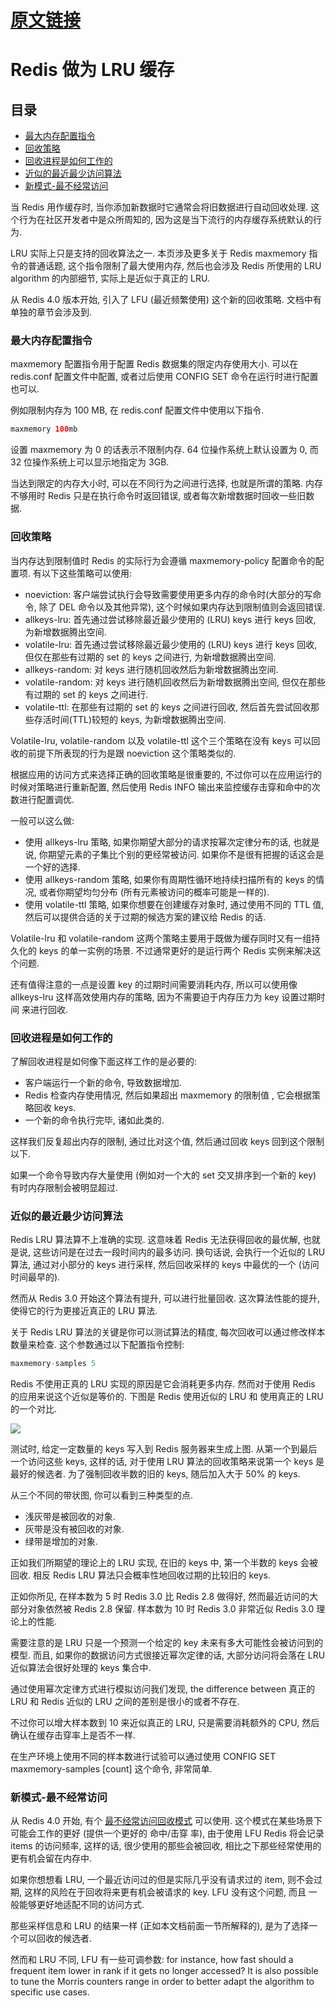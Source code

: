 # [原文链接](https://redis.io/topics/lru-cache#using-redis-as-an-lru-cache)

# Redis 做为 LRU 缓存
## 目录
* [最大内存配置指令](#最大内存配置指令)
* [回收策略](#回收策略)
* [回收进程是如何工作的](#回收进程是如何工作的)
* [近似的最近最少访问算法](#近似的最近最少访问算法)
* [新模式-最不经常访问](#新模式-最不经常访问)

当 Redis 用作缓存时, 当你添加新数据时它通常会将旧数据进行自动回收处理. 这个行为在社区开发者中是众所周知的, 因为这是当下流行的内存缓存系统默认的行为.

LRU 实际上只是支持的回收算法之一. 本页涉及更多关于 Redis maxmemory 指令的普通话题, 这个指令限制了最大使用内存, 然后也会涉及 Redis 所使用的 LRU algorithm 的内部细节, 实际上是近似于真正的 LRU.

从 Redis 4.0 版本开始, 引入了 LFU (最近频繁使用) 这个新的回收策略. 文档中有单独的章节会涉及到.

### 最大内存配置指令
maxmemory 配置指令用于配置 Redis 数据集的限定内存使用大小. 可以在 redis.conf 配置文件中配置, 或者过后使用 CONFIG SET 命令在运行时进行配置也可以.

例如限制内存为 100 MB, 在 redis.conf 配置文件中使用以下指令.
```Java
maxmemory 100mb
```

设置 maxmemory 为 0 的话表示不限制内存. 64 位操作系统上默认设置为 0, 而 32 位操作系统上可以显示地指定为 3GB.

当达到限定的内存大小时, 可以在不同行为之间进行选择, 也就是所谓的策略. 内存不够用时 Redis 只是在执行命令时返回错误, 或者每次新增数据时回收一些旧数据.

### 回收策略
当内存达到限制值时 Redis 的实际行为会遵循 maxmemory-policy 配置命令的配置项.
有以下这些策略可以使用:
* noeviction: 客户端尝试执行会导致需要使用更多内存的命令时(大部分的写命令, 除了 DEL 命令以及其他异常), 这个时候如果内存达到限制值则会返回错误.
* allkeys-lru: 首先通过尝试移除最近最少使用的 (LRU) keys 进行 keys 回收, 为新增数据腾出空间.
* volatile-lru: 首先通过尝试移除最近最少使用的 (LRU) keys 进行 keys 回收, 但仅在那些有过期的 set 的 keys 之间进行, 为新增数据腾出空间.
* allkeys-random: 对 keys 进行随机回收然后为新增数据腾出空间.
* volatile-random: 对 keys 进行随机回收然后为新增数据腾出空间, 但仅在那些有过期的 set 的 keys 之间进行.
* volatile-ttl: 在那些有过期的 set 的 keys 之间进行回收, 然后首先尝试回收那些存活时间(TTL)较短的 keys, 为新增数据腾出空间.

Volatile-lru, volatile-random 以及 volatile-ttl 这个三个策略在没有 keys 可以回收的前提下所表现的行为是跟 noeviction 这个策略类似的.

根据应用的访问方式来选择正确的回收策略是很重要的, 不过你可以在应用运行的时候对策略进行重新配置, 然后使用 Redis INFO 输出来监控缓存击穿和命中的次数进行配置调优.

一般可以这么做:

* 使用 allkeys-lru 策略, 如果你期望大部分的请求按幂次定律分布的话, 也就是说, 你期望元素的子集比个别的更经常被访问. 如果你不是很有把握的话这会是一个好的选择.
* 使用 allkeys-random 策略, 如果你有周期性循环地持续扫描所有的 keys 的情况, 或者你期望均匀分布 (所有元素被访问的概率可能是一样的).
* 使用 volatile-ttl 策略, 如果你想要在创建缓存对象时, 通过使用不同的 TTL 值, 然后可以提供合适的关于过期的候选方案的建议给 Redis 的话.

Volatile-lru 和 volatile-random 这两个策略主要用于既做为缓存同时又有一组持久化的 keys 的单一实例的场景. 不过通常更好的是运行两个 Redis 实例来解决这个问题.

还有值得注意的一点是设置 key 的过期时间需要消耗内存, 所以可以使用像 allkeys-lru 这样高效使用内存的策略, 因为不需要迫于内存压力为 key 设置过期时间 来进行回收.

### 回收进程是如何工作的
了解回收进程是如何像下面这样工作的是必要的:

* 客户端运行一个新的命令, 导致数据增加.
* Redis 检查内存使用情况, 然后如果超出 maxmemory 的限制值 , 它会根据策略回收 keys.
* 一个新的命令执行完毕, 诸如此类的.

这样我们反复超出内存的限制, 通过比对这个值, 然后通过回收 keys 回到这个限制以下.

如果一个命令导致内存大量使用 (例如对一个大的 set 交叉排序到一个新的 key) 有时内存限制会被明显超过.

### 近似的最近最少访问算法
Redis LRU 算法算不上准确的实现. 这意味着 Redis 无法获得回收的最优解, 也就是说, 这些访问是在过去一段时间内的最多访问. 换句话说, 会执行一个近似的 LRU 算法, 通过对小部分的 keys 进行采样, 然后回收采样的 keys 中最优的一个 (访问时间最早的).

然而从 Redis 3.0 开始这个算法有提升, 可以进行批量回收. 这次算法性能的提升, 使得它的行为更接近真正的 LRU 算法.

关于 Redis LRU 算法的关键是你可以测试算法的精度, 每次回收可以通过修改样本数量来检查. 这个参数通过以下配置指令控制:
```Java
maxmemory-samples 5
```
Redis 不使用正真的 LRU 实现的原因是它会消耗更多内存. 然而对于使用 Redis 的应用来说这个近似是等价的. 下图是 Redis 使用近似的 LRU 和 使用真正的 LRU 的一个对比.

![](https://redis.io/images/redisdoc/lru_comparison.png)

测试时, 给定一定数量的 keys 写入到 Redis 服务器来生成上图. 从第一个到最后一个访问这些 keys, 这样的话, 对于使用 LRU 算法的回收策略来说第一个 keys 是最好的候选者. 为了强制回收半数的旧的 keys, 随后加入大于 50% 的 keys.

从三个不同的带状图, 你可以看到三种类型的点.

* 浅灰带是被回收的对象.
* 灰带是没有被回收的对象.
* 绿带是增加的对象.

正如我们所期望的理论上的 LRU 实现, 在旧的 keys 中, 第一个半数的 keys 会被回收. 相反 Redis LRU 算法只会概率性地回收过期的比较旧的 keys.

正如你所见, 在样本数为 5 时 Redis 3.0 比 Redis 2.8 做得好, 然而最近访问的大部分对象依然被 Redis 2.8 保留. 样本数为 10 时 Redis 3.0 非常近似 Redis 3.0 理论上的性能.

需要注意的是 LRU 只是一个预测一个给定的 key 未来有多大可能性会被访问到的模型. 而且, 如果你的数据访问方式很接近幂次定律的话, 大部分访问将会落在  LRU 近似算法会很好处理的 keys 集合中.

通过使用幂次定律方式进行模拟访问我们发现, the difference between 真正的 LRU 和 Redis 近似的 LRU 之间的差别是很小的或者不存在.

不过你可以增大样本数到 10 来近似真正的 LRU, 只是需要消耗额外的 CPU, 然后确认在缓存击穿率上是否不一样.

在生产环境上使用不同的样本数进行试验可以通过使用 CONFIG SET maxmemory-samples [count] 这个命令, 非常简单.

### 新模式-最不经常访问
从 Redis 4.0 开始, 有个 [最不经常访问回收模式](http://antirez.com/news/109) 可以使用. 这个模式在某些场景下可能会工作的更好 (提供一个更好的 命中/击穿 率), 由于使用 LFU Redis 将会记录 items 的访问频率, 这样的话, 很少使用的那些会被回收, 相比之下那些经常使用的更有机会留在内存中.

如果你想想看 LRU, 一个最近访问过的但是实际几乎没有请求过的 item, 则不会过期, 这样的风险在于回收将来更有机会被请求的 key. LFU 没有这个问题, 而且 一般能够更好地适配不同的访问方式.

那些采样信息和 LRU 的结果一样 (正如本文档前面一节所解释的), 是为了选择一个可以回收的候选者.

然而和 LRU 不同, LFU 有一些可调参数: for instance, how fast should a frequent item lower in rank if it gets no longer accessed? It is also possible to tune the Morris counters range in order to better adapt the algorithm to specific use cases.


